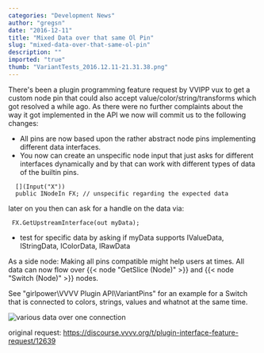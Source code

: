 ```yaml
---
categories: "Development News"
author: "gregsn"
date: "2016-12-11"
title: "Mixed Data over that same Ol Pin"
slug: "mixed-data-over-that-same-ol-pin"
description: ""
imported: "true"
thumb: "VariantTests_2016.12.11-21.31.38.png"
---
```



There's been a plugin programming feature request by VVIPP vux to get a custom node pin that could also accept value/color/string/transforms which got resolved a while ago. As there were no further complaints about the way it got implemented in the API we now will commit us to the following changes:

* All pins are now based upon the rather abstract node pins implementing different data interfaces.
* You now can create an unspecific node input that just asks for different interfaces dynamically and by that can work with different types of data of the builtin pins.
```
  [](Input("X"))
  public INodeIn FX; // unspecific regarding the expected data
```
later on you then can ask for a handle on the data via:
```
 FX.GetUpstreamInterface(out myData);
```
* test for specific data by asking if myData supports IValueData, IStringData, IColorData, IRawData

As a side node: Making all pins compatible might help users at times. All data can now flow over {{< node "GetSlice (Node)" >}} and {{< node "Switch (Node)" >}} nodes.

See "girlpower\VVVV Plugin API\VariantPins" for an example for a Switch that is connected to colors, strings, values and whatnot at the same time.

![various data over one connection](VariantTests_2016.12.11-21.31.38.png) 

original request: https://discourse.vvvv.org/t/plugin-interface-feature-request/12639